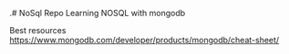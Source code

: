 .# NoSql Repo
Learning NOSQL with mongodb

Best resources https://www.mongodb.com/developer/products/mongodb/cheat-sheet/

